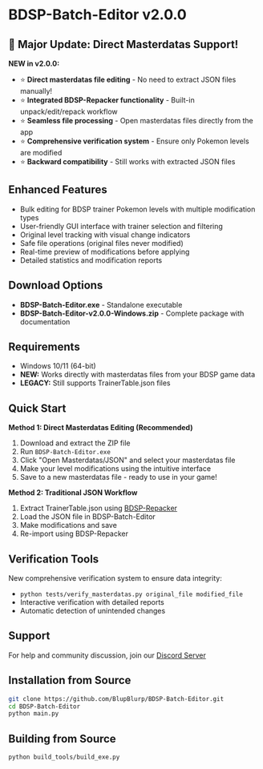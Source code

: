 # BDSP-Batch-Editor v2.0.0

## 🎉 Major Update: Direct Masterdatas Support!

**NEW in v2.0.0:**

- ⭐ **Direct masterdatas file editing** - No need to extract JSON files manually!
- ⭐ **Integrated BDSP-Repacker functionality** - Built-in unpack/edit/repack workflow
- ⭐ **Seamless file processing** - Open masterdatas files directly from the app
- ⭐ **Comprehensive verification system** - Ensure only Pokemon levels are modified
- ⭐ **Backward compatibility** - Still works with extracted JSON files

## Enhanced Features

- Bulk editing for BDSP trainer Pokemon levels with multiple modification types
- User-friendly GUI interface with trainer selection and filtering
- Original level tracking with visual change indicators
- Safe file operations (original files never modified)
- Real-time preview of modifications before applying
- Detailed statistics and modification reports

## Download Options

- **BDSP-Batch-Editor.exe** - Standalone executable
- **BDSP-Batch-Editor-v2.0.0-Windows.zip** - Complete package with documentation

## Requirements

- Windows 10/11 (64-bit)
- **NEW:** Works directly with masterdatas files from your BDSP game data
- **LEGACY:** Still supports TrainerTable.json files

## Quick Start

**Method 1: Direct Masterdatas Editing (Recommended)**

1. Download and extract the ZIP file
2. Run `BDSP-Batch-Editor.exe`
3. Click "Open Masterdatas/JSON" and select your masterdatas file
4. Make your level modifications using the intuitive interface
5. Save to a new masterdatas file - ready to use in your game!

**Method 2: Traditional JSON Workflow**

1. Extract TrainerTable.json using [BDSP-Repacker](https://github.com/Ai0796/BDSP-Repacker)
2. Load the JSON file in BDSP-Batch-Editor
3. Make modifications and save
4. Re-import using BDSP-Repacker

## Verification Tools

New comprehensive verification system to ensure data integrity:

- `python tests/verify_masterdatas.py original_file modified_file`
- Interactive verification with detailed reports
- Automatic detection of unintended changes

## Support

For help and community discussion, join our [Discord Server](https://discord.gg/5Qwz85EvC3)

## Installation from Source

```bash
git clone https://github.com/BlupBlurp/BDSP-Batch-Editor.git
cd BDSP-Batch-Editor
python main.py
```

## Building from Source

```bash
python build_tools/build_exe.py
```
